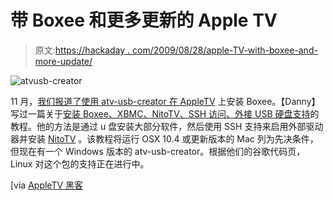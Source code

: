 # 带 Boxee 和更多更新的 Apple TV

> 原文:[https://hackaday . com/2009/08/28/apple-TV-with-boxee-and-more-update/](https://hackaday.com/2009/08/28/apple-tv-with-boxee-and-more-update/)

![atvusb-creator](../Images/714f5054365c3922d85cabc23b7ed1d4.png "atvusb-creator")

11 月，[我们报道了使用 atv-usb-creator 在 AppleTV](http://hackaday.com/2008/11/24/boxee-on-apple-tv-23-firmware/) 上安装 Boxee。【Danny】写过一篇关于[安装 Boxee、XBMC、NitoTV、SSH 访问、外接 USB 硬盘支持](http://dannyruchtie.nl/index.php/2009/07/hacking-apple-tv-tutorial/)的教程。他的方法是通过 u 盘安装大部分软件，然后使用 SSH 支持来启用外部驱动器并安装 [NitoTV](http://wiki.awkwardtv.org/wiki/NitoTV) 。该教程将运行 OSX 10.4 或更新版本的 Mac 列为先决条件，但现在有一个 Windows 版本的 atv-usb-creator。根据他们的谷歌代码页，Linux 对这个包的支持正在进行中。

[via [AppleTV 黑客](http://www.appletvhacks.net/2009/07/31/hacking-apple-tv-to-run-boxee-xbmc-and-enable-an-external-hard-drive/)